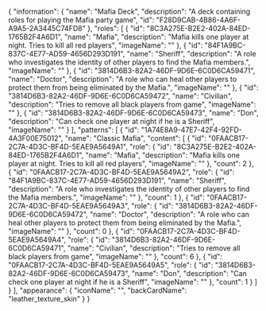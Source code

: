 {
    "information": {
        "name": "Mafia Deck",
        "description": "A deck containing roles for playing the Mafia party game",
        "id": "F28D9CAB-4B86-4A6F-A9A5-2A3445C74FD8"
    },
    "roles": [
        {
            "id": "8C3A275E-B2E2-402A-84ED-1765B2F4A6D1",
            "name": "Mafia",
            "description": "Mafia kills one player at night. Tries to kill all red players",
            "imageName": ""
        },
        {
            "id": "84F1A9BC-837C-4E77-AD59-4656D293D191",
            "name": "Sheriff",
            "description": "A role who investigates the identity of other players to find the Mafia members.",
            "imageName": ""
        },
        {
            "id": "3814D6B3-82A2-46DF-9D6E-6C0D6CA59471",
            "name": "Doctor",
            "description": "A role who can heal other players to protect them from being eliminated by the Mafia.",
            "imageName": ""
        },
        {
            "id": "3814D6B3-82A2-46DF-9D6E-6C0D6CA59472",
            "name": "Civilian",
            "description": "Tries to remove all black players from game",
            "imageName": ""
        },
        {
            "id": "3814D6B3-82A2-46DF-9D6E-6C0D6CA59473",
            "name": "Don",
            "description": "Can check one player at night if he is a Sheriff",
            "imageName": ""
        }
    ],
    "patterns": [
        {
            "id": "1A74E8A9-47E7-42F4-92FD-4A3F00E75012",
            "name": "Classic Mafia",
            "content": [
                {
                    "id": "0FAACB17-2C7A-4D3C-BF4D-5EAE9A5649A1",
                    "role": {
                        "id": "8C3A275E-B2E2-402A-84ED-1765B2F4A6D1",
                        "name": "Mafia",
                        "description": "Mafia kills one player at night. Tries to kill all red players",
                        "imageName": ""
                    },
                    "count": 2
                },
                {
                    "id": "0FAACB17-2C7A-4D3C-BF4D-5EAE9A5649A2",
                    "role": {
                        "id": "84F1A9BC-837C-4E77-AD59-4656D293D191",
                        "name": "Sheriff",
                        "description": "A role who investigates the identity of other players to find the Mafia members.",
                        "imageName": ""
                    },
                    "count": 1
                },
                {
                    "id": "0FAACB17-2C7A-4D3C-BF4D-5EAE9A5649A3",
                    "role": {
                        "id": "3814D6B3-82A2-46DF-9D6E-6C0D6CA59472",
                        "name": "Doctor",
                        "description": "A role who can heal other players to protect them from being eliminated by the Mafia.",
                        "imageName": ""
                    },
                    "count": 0
                },
                {
                    "id": "0FAACB17-2C7A-4D3C-BF4D-5EAE9A5649A4",
                    "role": {
                        "id": "3814D6B3-82A2-46DF-9D6E-6C0D6CA59471",
                        "name": "Civilian",
                        "description": "Tries to remove all black players from game",
                        "imageName": ""
                    },
                    "count": 6
                },
                {
                    "id": "0FAACB17-2C7A-4D3C-BF4D-5EAE9A5649A5",
                    "role": {
                        "id": "3814D6B3-82A2-46DF-9D6E-6C0D6CA59473",
                        "name": "Don",
                        "description": "Can check one player at night if he is a Sheriff",
                        "imageName": ""
                    },
                    "count": 1
                }
            ]
        }
    ],
    "appearance": {
        "iconName": "",
        "backCardName": "leather_texture_skin"
    }
}

